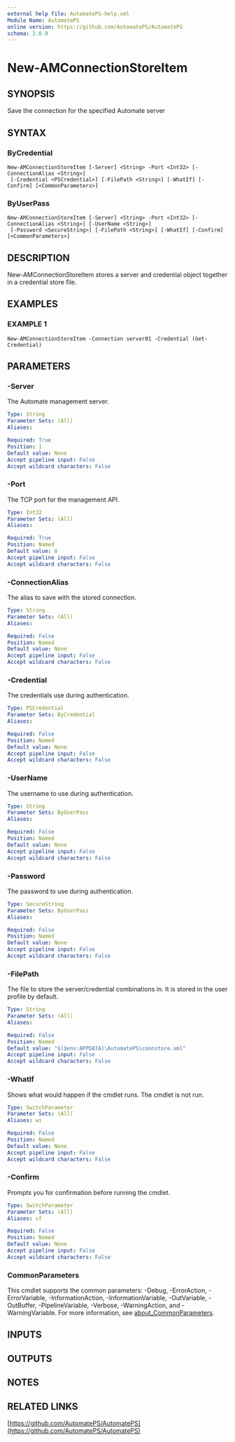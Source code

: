 ```yaml
---
external help file: AutomatePS-help.xml
Module Name: AutomatePS
online version: https://github.com/AutomatePS/AutomatePS
schema: 2.0.0
---
```


# New-AMConnectionStoreItem

## SYNOPSIS
Save the connection for the specified Automate server

## SYNTAX

### ByCredential
```
New-AMConnectionStoreItem [-Server] <String> -Port <Int32> [-ConnectionAlias <String>]
 [-Credential <PSCredential>] [-FilePath <String>] [-WhatIf] [-Confirm] [<CommonParameters>]
```

### ByUserPass
```
New-AMConnectionStoreItem [-Server] <String> -Port <Int32> [-ConnectionAlias <String>] [-UserName <String>]
 [-Password <SecureString>] [-FilePath <String>] [-WhatIf] [-Confirm] [<CommonParameters>]
```

## DESCRIPTION
New-AMConnectionStoreItem stores a server and credential object together in a credential store file.

## EXAMPLES

### EXAMPLE 1
```
New-AMConnectionStoreItem -Connection server01 -Credential (Get-Credential)
```

## PARAMETERS

### -Server
The Automate management server.

```yaml
Type: String
Parameter Sets: (All)
Aliases:

Required: True
Position: 1
Default value: None
Accept pipeline input: False
Accept wildcard characters: False
```

### -Port
The TCP port for the management API.

```yaml
Type: Int32
Parameter Sets: (All)
Aliases:

Required: True
Position: Named
Default value: 0
Accept pipeline input: False
Accept wildcard characters: False
```

### -ConnectionAlias
The alias to save with the stored connection.

```yaml
Type: String
Parameter Sets: (All)
Aliases:

Required: False
Position: Named
Default value: None
Accept pipeline input: False
Accept wildcard characters: False
```

### -Credential
The credentials use during authentication.

```yaml
Type: PSCredential
Parameter Sets: ByCredential
Aliases:

Required: False
Position: Named
Default value: None
Accept pipeline input: False
Accept wildcard characters: False
```

### -UserName
The username to use during authentication.

```yaml
Type: String
Parameter Sets: ByUserPass
Aliases:

Required: False
Position: Named
Default value: None
Accept pipeline input: False
Accept wildcard characters: False
```

### -Password
The password to use during authentication.

```yaml
Type: SecureString
Parameter Sets: ByUserPass
Aliases:

Required: False
Position: Named
Default value: None
Accept pipeline input: False
Accept wildcard characters: False
```

### -FilePath
The file to store the server/credential combinations in. 
It is stored in the user profile by default.

```yaml
Type: String
Parameter Sets: (All)
Aliases:

Required: False
Position: Named
Default value: "$($env:APPDATA)\AutomatePS\connstore.xml"
Accept pipeline input: False
Accept wildcard characters: False
```

### -WhatIf
Shows what would happen if the cmdlet runs.
The cmdlet is not run.

```yaml
Type: SwitchParameter
Parameter Sets: (All)
Aliases: wi

Required: False
Position: Named
Default value: None
Accept pipeline input: False
Accept wildcard characters: False
```

### -Confirm
Prompts you for confirmation before running the cmdlet.

```yaml
Type: SwitchParameter
Parameter Sets: (All)
Aliases: cf

Required: False
Position: Named
Default value: None
Accept pipeline input: False
Accept wildcard characters: False
```

### CommonParameters
This cmdlet supports the common parameters: -Debug, -ErrorAction, -ErrorVariable, -InformationAction, -InformationVariable, -OutVariable, -OutBuffer, -PipelineVariable, -Verbose, -WarningAction, and -WarningVariable. For more information, see [about_CommonParameters](http://go.microsoft.com/fwlink/?LinkID=113216).

## INPUTS

## OUTPUTS

## NOTES

## RELATED LINKS

[https://github.com/AutomatePS/AutomatePS](https://github.com/AutomatePS/AutomatePS)

